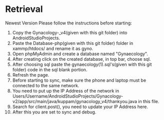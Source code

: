 # Retrieval
Newest Version
Please follow the instructions before starting:

1. Copy the Gynacology-_v4(given with this git folder) into AndroidStudioProjects.
2. Paste the Database-php(given with this git folder) folder in xammp/htdocs/ and rename it as gyno.
3. Open phpMyAdmin and create a database named "Gynaecology".
4. After creating click on the created database, in top bar, choose sql.
5. After choosing sql paste the gynaecology(1).sql's(given with this git folder) code in the sql blank portion.
6. Refresh the page.
7. Before starting to sync, make sure the phone and laptop must be connected to the same network.
8. You need to put up the IP Address of the network in Users/Username/AndroidStudioProjects/Gynacology-v2/app/src/main/java/kuppam/gynacology_v4/thankyou.java in this file.
9. Search for client.post(), you need to update your IP Address here.
10. After this you are set to sync and debug. 

